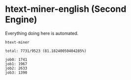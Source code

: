 # htext-miner-english (Second Engine)

Everything doing here is automated.

```
htext-miner

total: 7731/9523 (81.18240050404285%)

job0: 1741
job1: 1967
job2: 2633
job3: 1390
```